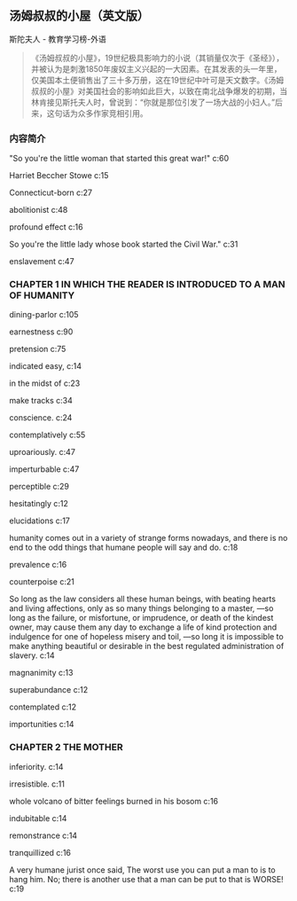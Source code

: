 ## 汤姆叔叔的小屋（英文版）

斯陀夫人  -  教育学习榜-外语

> 《汤姆叔叔的小屋》，19世纪极具影响力的小说（其销量仅次于《圣经》），并被认为是刺激1850年废奴主义兴起的一大因素。在其发表的头一年里，仅美国本土便销售出了三十多万册，这在19世纪中叶可是天文数字。《汤姆叔叔的小屋》对美国社会的影响如此巨大，以致在南北战争爆发的初期，当林肯接见斯托夫人时，曾说到：“你就是那位引发了一场大战的小妇人。”后来，这句话为众多作家竞相引用。


### 内容简介

"So you're the little woman that started this great war!" c:60

Harriet Beccher Stowe  c:15

Connecticut-born c:27

abolitionist c:48

profound effect  c:16

So you're the little lady whose book started the Civil War." c:31

enslavement c:47

### CHAPTER 1 IN WHICH THE READER IS INTRODUCED TO A MAN OF HUMANITY

dining-parlor c:105

earnestness c:90

 pretension  c:75

indicated easy, c:14

in the midst of c:23

make tracks c:34

conscience. c:24

contemplatively c:55

uproariously. c:47

imperturbable c:47

perceptible c:29

hesitatingly c:12

elucidations c:17

humanity comes out in a variety of strange forms nowadays, and there is no end to the odd things that humane people will say and do. c:18

prevalence  c:16

counterpoise c:21

So long as the law considers all these human beings, with beating hearts and living affections, only as so many things belonging to a master, —so long as the failure, or misfortune, or imprudence, or death of the kindest owner, may cause them any day to exchange a life of kind protection and indulgence for one of hopeless misery and toil, —so long it is impossible to make anything beautiful or desirable in the best regulated administration of slavery. c:14

magnanimity c:13

superabundance c:12

contemplated c:12

importunities c:14

### CHAPTER 2 THE MOTHER

inferiority. c:14

irresistible. c:11

 whole volcano of bitter feelings burned in his bosom c:16

indubitable c:14

remonstrance c:14

tranquillized c:16

A very humane jurist once said, The worst use you can put a man to is to hang him. No; there is another use that a man can be put to that is WORSE! c:19